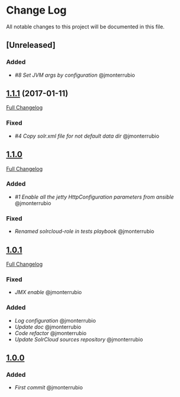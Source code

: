 # Change Log
All notable changes to this project will be documented in this file.

## [Unreleased]

### Added
- *#8 Set JVM args by configuration* @jmonterrubio

## [1.1.1](https://github.com/idealista-tech/solrcloud-role/tree/1.1.1) (2017-01-11)
[Full Changelog](https://github.com/idealista-tech/solrcloud-role/compare/1.1.0...1.1.1)

### Fixed
- *#4 Copy solr.xml file for not default data dir* @jmonterrubio

## [1.1.0](https://github.com/idealista-tech/solrcloud-role/tree/1.1.0)
[Full Changelog](https://github.com/idealista-tech/solrcloud-role/compare/1.0.1...1.1.0)

### Added
- *#1 Enable all the jetty HttpConfiguration parameters from ansible* @jmonterrubio

### Fixed
- *Renamed solrcloud-role in tests playbook* @jmonterrubio

## [1.0.1](https://github.com/idealista-tech/solrcloud-role/tree/1.0.1)
[Full Changelog](https://github.com/idealista-tech/solrcloud-role/compare/1.0.0...1.0.1)

### Fixed
- *JMX enable* @jmonterrubio

### Added
- *Log configuration* @jmonterrubio
- *Update doc* @jmonterrubio
- *Code refactor* @jmonterrubio
- *Update SolrCloud sources repository* @jmonterrubio

## [1.0.0](https://github.com/idealista-tech/solrcloud-role/tree/1.0.0)
### Added
- *First commit* @jmonterrubio
